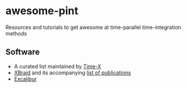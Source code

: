 # awesome-pint
Resources and tutorials to get awesome at time-parallel time-integration methods


## Software
- A curated list maintained by [Time-X](https://time-x.eu/software/)
- [XBraid](https://computing.llnl.gov/projects/parallel-time-integration-multigrid) and its accompanying [list of publications](https://github.com/XBraid/xbraid/wiki/Project-Publications) 
- [Excalibur](https://excalibur.ac.uk/projects/exposing-parallelism-parallel-in-time/)
